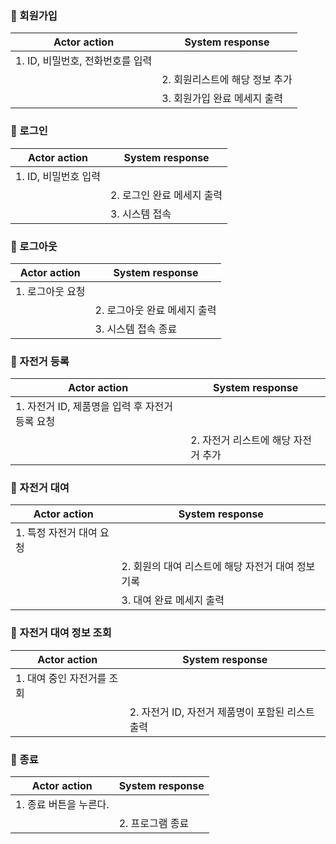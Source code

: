 ### 📌 회원가입

| Actor action | System response |
| ------------ | --------------- |
| 1. ID, 비밀번호, 전화번호를 입력 |                 |
|              | 2. 회원리스트에 해당 정보 추가 |
|              | 3. 회원가입 완료 메세지 출력 |

### 📌 로그인

| Actor action | System response |
| ------------ | --------------- |
| 1. ID, 비밀번호 입력 |                 |
|              | 2. 로그인 완료 메세지 출력 |
|              | 3. 시스템 접속 |

### 📌 로그아웃

| Actor action | System response |
| ------------ | --------------- |
| 1. 로그아웃 요청 |                 |
|              | 2. 로그아웃 완료 메세지 출력 |
|              | 3. 시스템 접속 종료 |

### 📌 자전거 등록

| Actor action | System response |
| ------------ | --------------- |
| 1. 자전거 ID, 제품명을 입력 후 자전거 등록 요청 |                 |
|              | 2. 자전거 리스트에 해당 자전거 추가 |

### 📌 자전거 대여

| Actor action | System response |
| ------------ | --------------- |
| 1. 특정 자전거 대여 요청 |                 |
|              | 2. 회원의 대여 리스트에 해당 자전거 대여 정보 기록 |
|              | 3. 대여 완료 메세지 출력 |

### 📌 자전거 대여 정보 조회

| Actor action | System response |
| ------------ | --------------- |
| 1. 대여 중인 자전거를 조회 |                 |
|              | 2. 자전거 ID, 자전거 제품명이 포함된 리스트 출력 |

### 📌 종료

| Actor action | System response |
| ------------ | --------------- |
| 1. 종료 버튼을 누른다. |                 |
|              | 2. 프로그램 종료 |